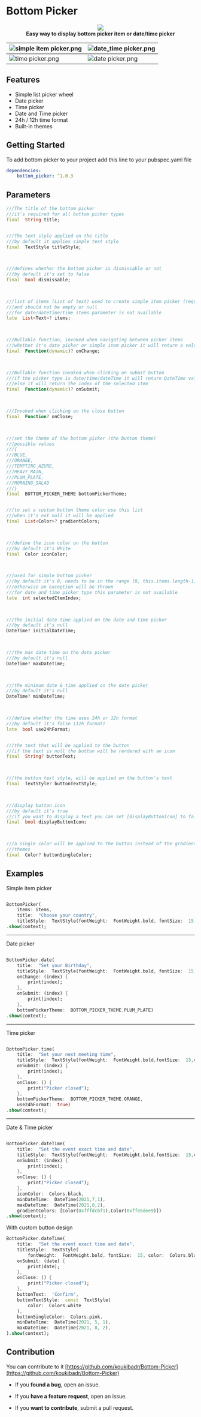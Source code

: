 
  

# Bottom Picker

  

<p align="center">
<img  src="https://github.com/koukibadr/Bottom-Picker/blob/main/example/bottom_picker_logo.gif?raw=true"/>
<br>
<b>Easy way to display bottom picker item or date/time picker</b>
</p>

  

| ![simple item picker.png](https://github.com/koukibadr/Bottom-Picker/blob/main/example/simple%20item%20picker.png?raw=true) | ![date_time picker.png](https://github.com/koukibadr/Bottom-Picker/blob/main/example/date_time%20picker.png?raw=true) |
|--|--|
| ![time picker.png](https://github.com/koukibadr/Bottom-Picker/blob/main/example/time%20picker.png?raw=true) | ![date picker.png](https://github.com/koukibadr/Bottom-Picker/blob/main/example/date%20picker.png?raw=true) |

  
  

## Features

- Simple list picker wheel
- Date picker
- Time picker
- Date and Time picker
- 24h / 12h time format
- Built-in themes

  

## Getting Started

  

To add bottom picker to your project add this line to your pubspec.yaml file
```yaml
dependencies:
	bottom_picker: ^1.0.3
```

## Parameters

```dart
///The title of the bottom picker
///it's required for all bottom picker types
final  String title;


///The text style applied on the title
///by default it applies simple text style
final  TextStyle titleStyle;

  

///defines whether the bottom picker is dismissable or not
///by default it's set to false
final  bool dismissable;

  

///list of items (List of text) used to create simple item picker (required)
///and should not be empty or null
///for date/dateTime/time items parameter is not available
late  List<Text>? items;

  

///Nullable function, invoked when navigating between picker items
///whether it's date picker or simple item picker it will return a value DateTime or int(index)
final  Function(dynamic)? onChange;

  

///Nullable function invoked when clicking on submit button
///if the picker type is date/time/dateTime it will return DateTime value
///else it will return the index of the selected item
final  Function(dynamic)? onSubmit;

  

///Invoked when clicking on the close button
final  Function? onClose;

  

///set the theme of the bottom picker (the button theme)
///possible values
///{
///BLUE,
///ORANGE,
///TEMPTING_AZURE,
///HEAVY_RAIN,
///PLUM_PLATE,
///MORNING_SALAD
///}
final  BOTTOM_PICKER_THEME bottomPickerTheme;


///to set a custom button theme color use this list
///when it's not null it will be applied
final  List<Color>? gradientColors;

  

///define the icon color on the button
///by default it's White
final  Color iconColor;

  

///used for simple bottom picker
///by default it's 0, needs to be in the range [0, this.items.length-1]
///otherwise an exception will be thrown
///for date and time picker type this parameter is not available
late  int selectedItemIndex;

  

///The initial date time applied on the date and time picker
///by default it's null
DateTime? initialDateTime;

  

///the max date time on the date picker
///by default it's null
DateTime? maxDateTime;

  

///the minimum date & time applied on the date picker
///by default it's null
DateTime? minDateTime;

  

///define whether the time uses 24h or 12h format
///by default it's false (12h format)
late  bool use24hFormat;


///the text that will be applied to the button
///if the text is null the button will be rendered with an icon
final  String? buttonText;

  

///the button text style, will be applied on the button's text
final  TextStyle? buttonTextStyle;

  

///display button icon
///by default it's true
///if you want to display a text you can set [displayButtonIcon] to false
final  bool displayButtonIcon;

  

///a single color will be applied to the button instead of the gradient
///themes
final  Color? buttonSingleColor;
```

  
  

## Examples

  

Simple item picker

```dart

BottomPicker(
	items: items,
	title:  "Choose your country",
	titleStyle:  TextStyle(fontWeight:  FontWeight.bold, fontSize:  15))
.show(context);

```

<hr>

  

Date picker

```dart

BottomPicker.date(
	title:  "Set your Birthday",
	titleStyle:  TextStyle(fontWeight:  FontWeight.bold, fontSize:  15, color:  Colors.blue),
	onChange: (index) {
		print(index);
	},
	onSubmit: (index) {
		print(index);
	},
	bottomPickerTheme:  BOTTOM_PICKER_THEME.PLUM_PLATE)
.show(context);

```

<hr>

  

Time picker

```dart

BottomPicker.time(
	title:  "Set your next meeting time",
	titleStyle:  TextStyle(fontWeight:  FontWeight.bold,fontSize:  15,color:  Colors.orange),
	onSubmit: (index) {
		print(index);
	},
	onClose: () {
		print("Picker closed");
	},
	bottomPickerTheme:  BOTTOM_PICKER_THEME.ORANGE,
	use24hFormat:  true)
.show(context);

```

  

<hr>

  

Date & Time picker

```dart

BottomPicker.dateTime(
	title:  "Set the event exact time and date",
	titleStyle:  TextStyle(fontWeight:  FontWeight.bold,fontSize:  15,color:  Colors.black),
	onSubmit: (index) {
		print(index);
	},
	onClose: () {
		print("Picker closed");
	},
	iconColor:  Colors.black,
	minDateTime:  DateTime(2021,7,1),
	maxDateTime:  DateTime(2021,8,2),
	gradientColors: [Color(0xfffdcbf1),Color(0xffe6dee9)])
.show(context);

```

With custom button design

```dart
BottomPicker.dateTime(
	title:  "Set the event exact time and date",
	titleStyle:  TextStyle(
		fontWeight:  FontWeight.bold, fontSize:  15, color:  Colors.black),
	onSubmit: (date) {
		print(date);
	},
	onClose: () {
		print("Picker closed");
	},
	buttonText:  'Confirm',
	buttonTextStyle:  const  TextStyle(
		color:  Colors.white
	),
	buttonSingleColor:  Colors.pink,
	minDateTime:  DateTime(2021, 5, 1),
	maxDateTime:  DateTime(2021, 8, 2),
).show(context);
```

## Contribution

  

You can contribute to it [https://github.com/koukibadr/Bottom-Picker](https://github.com/koukibadr/Bottom-Picker)

- If you **found a bug**, open an issue.

- If you **have a feature request**, open an issue.

- If you **want to contribute**, submit a pull request.